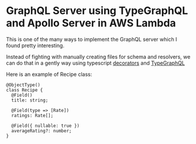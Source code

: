 # GraphQL Server using  TypeGraphQL and Apollo Server in AWS Lambda

This is one of the many ways to implement the GraphQL server which I found pretty interesting.

Instead of fighting with manually creating files for schema and resolvers, we can do that in a gently way using typescript [decorators](https://www.typescriptlang.org/docs/handbook/decorators.html) and [TypeGraphQL](https://typegraphql.com/)

Here is an example of Recipe class:


```
@ObjectType()
class Recipe {
  @Field()
  title: string;

  @Field(type => [Rate])
  ratings: Rate[];

  @Field({ nullable: true })
  averageRating?: number;
}
```

